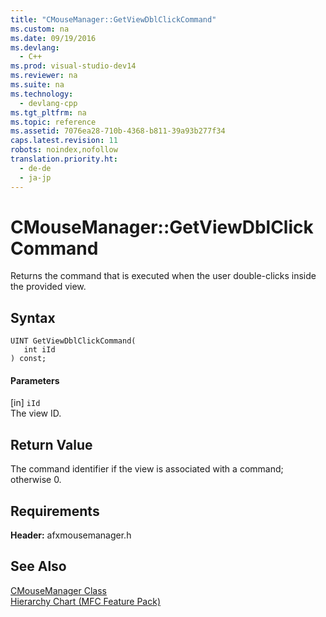 ```yaml
---
title: "CMouseManager::GetViewDblClickCommand"
ms.custom: na
ms.date: 09/19/2016
ms.devlang: 
  - C++
ms.prod: visual-studio-dev14
ms.reviewer: na
ms.suite: na
ms.technology: 
  - devlang-cpp
ms.tgt_pltfrm: na
ms.topic: reference
ms.assetid: 7076ea28-710b-4368-b811-39a93b277f34
caps.latest.revision: 11
robots: noindex,nofollow
translation.priority.ht: 
  - de-de
  - ja-jp
---
```

# CMouseManager::GetViewDblClickCommand
Returns the command that is executed when the user double-clicks inside the provided view.  
  
## Syntax  
  
```  
UINT GetViewDblClickCommand(  
   int iId   
) const;  
```  
  
#### Parameters  
 [in] `iId`  
 The view ID.  
  
## Return Value  
 The command identifier if the view is associated with a command; otherwise 0.  
  
## Requirements  
 **Header:** afxmousemanager.h  
  
## See Also  
 [CMouseManager Class](../vs140/CMouseManager-Class.md)   
 [Hierarchy Chart (MFC Feature Pack)](../vs140/Hierarchy-Chart.md)